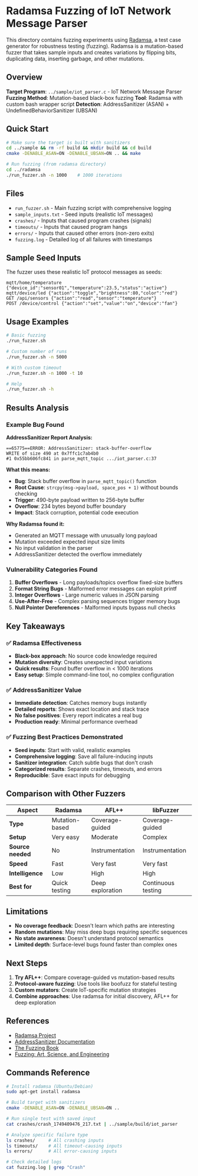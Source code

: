 # Radamsa Fuzzing of IoT Network Message Parser

This directory contains fuzzing experiments using [Radamsa](https://gitlab.com/akihe/radamsa), a test case generator for robustness testing (fuzzing). Radamsa is a mutation-based fuzzer that takes sample inputs and creates variations by flipping bits, duplicating data, inserting garbage, and other mutations.

## Overview

**Target Program**: `../sample/iot_parser.c` - IoT Network Message Parser
**Fuzzing Method**: Mutation-based black-box fuzzing
**Tool**: Radamsa with custom bash wrapper script
**Detection**: AddressSanitizer (ASAN) + UndefinedBehaviorSanitizer (UBSAN)

## Quick Start

```bash
# Make sure the target is built with sanitizers
cd ../sample && rm -rf build && mkdir build && cd build
cmake -DENABLE_ASAN=ON -DENABLE_UBSAN=ON .. && make

# Run fuzzing (from radamsa directory)
cd ../radamsa
./run_fuzzer.sh -n 1000    # 1000 iterations
```

## Files

- `run_fuzzer.sh` - Main fuzzing script with comprehensive logging
- `sample_inputs.txt` - Seed inputs (realistic IoT messages)
- `crashes/` - Inputs that caused program crashes (signals)
- `timeouts/` - Inputs that caused program hangs
- `errors/` - Inputs that caused other errors (non-zero exits)
- `fuzzing.log` - Detailed log of all failures with timestamps

## Sample Seed Inputs

The fuzzer uses these realistic IoT protocol messages as seeds:

```
mqtt/home/temperature {"device_id":"sensor01","temperature":23.5,"status":"active"}
mqtt/device/led {"action":"toggle","brightness":80,"color":"red"}
GET /api/sensors {"action":"read","sensor":"temperature"}
POST /device/control {"action":"set","value":"on","device":"fan"}
```

## Usage Examples

```bash
# Basic fuzzing
./run_fuzzer.sh

# Custom number of runs
./run_fuzzer.sh -n 5000

# With custom timeout
./run_fuzzer.sh -n 1000 -t 10

# Help
./run_fuzzer.sh -h
```

## Results Analysis

### Example Bug Found

**AddressSanitizer Report Analysis:**
```
==65775==ERROR: AddressSanitizer: stack-buffer-overflow
WRITE of size 490 at 0x7ffc1c7ab4b0
#1 0x55bb606fc841 in parse_mqtt_topic .../iot_parser.c:37
```

**What this means:**
- **Bug**: Stack buffer overflow in `parse_mqtt_topic()` function
- **Root Cause**: `strcpy(msg->payload, space_pos + 1)` without bounds checking
- **Trigger**: 490-byte payload written to 256-byte buffer
- **Overflow**: 234 bytes beyond buffer boundary
- **Impact**: Stack corruption, potential code execution

**Why Radamsa found it:**
- Generated an MQTT message with unusually long payload
- Mutation exceeded expected input size limits
- No input validation in the parser
- AddressSanitizer detected the overflow immediately

### Vulnerability Categories Found

1. **Buffer Overflows** - Long payloads/topics overflow fixed-size buffers
2. **Format String Bugs** - Malformed error messages can exploit printf
3. **Integer Overflows** - Large numeric values in JSON parsing
4. **Use-After-Free** - Complex parsing sequences trigger memory bugs
5. **Null Pointer Dereferences** - Malformed inputs bypass null checks

## Key Takeaways

### ✅ **Radamsa Effectiveness**
- **Black-box approach**: No source code knowledge required
- **Mutation diversity**: Creates unexpected input variations
- **Quick results**: Found buffer overflow in < 1000 iterations
- **Easy setup**: Simple command-line tool, no complex configuration

### ✅ **AddressSanitizer Value**
- **Immediate detection**: Catches memory bugs instantly
- **Detailed reports**: Shows exact location and stack trace
- **No false positives**: Every report indicates a real bug
- **Production ready**: Minimal performance overhead

### ✅ **Fuzzing Best Practices Demonstrated**
- **Seed inputs**: Start with valid, realistic examples
- **Comprehensive logging**: Save all failure-inducing inputs
- **Sanitizer integration**: Catch subtle bugs that don't crash
- **Categorized results**: Separate crashes, timeouts, and errors
- **Reproducible**: Save exact inputs for debugging

## Comparison with Other Fuzzers

| Aspect | Radamsa | AFL++ | libFuzzer |
|--------|---------|-------|-----------|
| **Type** | Mutation-based | Coverage-guided | Coverage-guided |
| **Setup** | Very easy | Moderate | Complex |
| **Source needed** | No | Instrumentation | Instrumentation |
| **Speed** | Fast | Very fast | Very fast |
| **Intelligence** | Low | High | High |
| **Best for** | Quick testing | Deep exploration | Continuous testing |

## Limitations

- **No coverage feedback**: Doesn't learn which paths are interesting
- **Random mutations**: May miss deep bugs requiring specific sequences
- **No state awareness**: Doesn't understand protocol semantics
- **Limited depth**: Surface-level bugs found faster than complex ones

## Next Steps

1. **Try AFL++**: Compare coverage-guided vs mutation-based results
2. **Protocol-aware fuzzing**: Use tools like boofuzz for stateful testing
3. **Custom mutators**: Create IoT-specific mutation strategies
4. **Combine approaches**: Use radamsa for initial discovery, AFL++ for deep exploration

## References

- [Radamsa Project](https://gitlab.com/akihe/radamsa)
- [AddressSanitizer Documentation](https://github.com/google/sanitizers/wiki/AddressSanitizer)
- [The Fuzzing Book](https://www.fuzzingbook.org/)
- [Fuzzing: Art, Science, and Engineering](https://arxiv.org/abs/1812.00140)

## Commands Reference

```bash
# Install radamsa (Ubuntu/Debian)
sudo apt-get install radamsa

# Build target with sanitizers
cmake -DENABLE_ASAN=ON -DENABLE_UBSAN=ON ..

# Run single test with saved input
cat crashes/crash_1749409476_217.txt | ../sample/build/iot_parser

# Analyze specific failure type
ls crashes/     # All crashing inputs
ls timeouts/    # All timeout-causing inputs
ls errors/      # All error-causing inputs

# Check detailed logs
cat fuzzing.log | grep "Crash"
```
